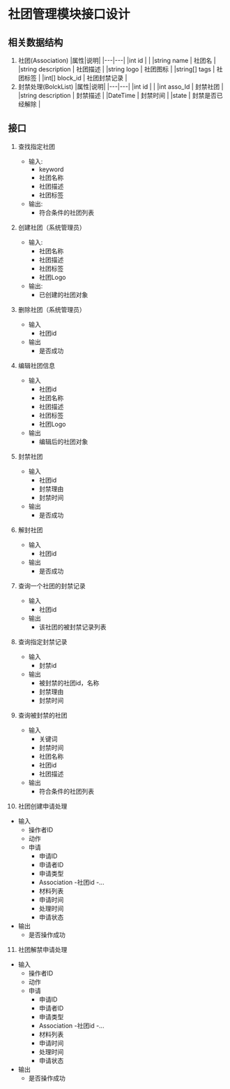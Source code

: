 # 社团管理模块接口设计

## 相关数据结构

1. 社团(Association)
   |属性|说明|
   |---|---|
   |int id | |
   |string name | 社团名 |
   |string description | 社团描述 |
   |string logo | 社团图标 |
   |string[] tags | 社团标签 |
   |int[] block_id | 社团封禁记录 |
2. 封禁处理(BolckList)
|属性|说明|
|---|---|
|int id | |
|int asso_Id | 封禁社团 |
|string description | 封禁描述 |
|DateTime | 封禁时间 |
|state | 封禁是否已经解除 |

## 接口

1. 查找指定社团
   - 输入:
      - keyword
      - 社团名称
      - 社团描述
      - 社团标签
   - 输出:
      - 符合条件的社团列表

2. 创建社团（系统管理员）
   - 输入:
      - 社团名称
      - 社团描述
      - 社团标签
      - 社团Logo
   - 输出:
      - 已创建的社团对象
3. 删除社团（系统管理员）
   - 输入
      - 社团id
   - 输出
      - 是否成功
 
4. 编辑社团信息
   - 输入
      - 社团id
      - 社团名称
      - 社团描述
      - 社团标签
      - 社团Logo
   - 输出
      - 编辑后的社团对象 

5. 封禁社团
   - 输入
      - 社团id
      - 封禁理由
      - 封禁时间
   - 输出
      - 是否成功

6. 解封社团
   - 输入
      - 社团id
   - 输出 
      - 是否成功

7. 查询一个社团的封禁记录
   - 输入
      - 社团id
   - 输出
      - 该社团的被封禁记录列表

8. 查询指定封禁记录
   - 输入
      - 封禁id
   - 输出
      - 被封禁的社团id，名称
      - 封禁理由
      - 封禁时间
9. 查询被封禁的社团
   - 输入
      - 关键词
      - 封禁时间
      - 社团名称
      - 社团id
      - 社团描述
   - 输出
      - 符合条件的社团列表



10. 社团创建申请处理
   - 输入
      - 操作者ID   
      - 动作  
      - 申请
         - 申请ID
         - 申请者ID
         - 申请类型
         - Association
            -社团id 
            -...
         - 材料列表
         - 申请时间
         - 处理时间
         - 申请状态
   - 输出 
      - 是否操作成功

11. 社团解禁申请处理
   - 输入
      - 操作者ID
      - 动作
      - 申请
         - 申请ID
         - 申请者ID
         - 申请类型
         - Association
            -社团id 
            -...
         - 材料列表
         - 申请时间
         - 处理时间
         - 申请状态
   - 输出 
      - 是否操作成功


